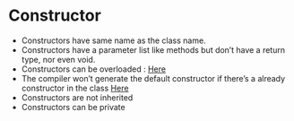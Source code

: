 # Constructor 

- Constructors have same name as the class name.
- Constructors have a parameter list like methods but don’t have a return type, nor even void.
- Constructors can be overloaded : [Here](Cat.java)
- The compiler won’t generate the default constructor if there’s a already constructor in the class [Here](Dog.java)
- Constructors are not inherited
- Constructors can be private
